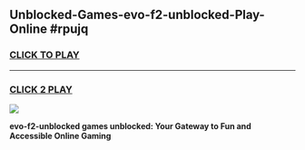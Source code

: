 
## Unblocked-Games-evo-f2-unblocked-Play-Online #rpujq
<h3>
<a href="https://news.freeplayer.one?title=evo-f2-unblocked&ref=3">CLICK TO PLAY</a></h3>
<hr>

<h3>
<a href="https://news.freeplayer.one?title=evo-f2-unblocked&ref=3">CLICK 2 PLAY</a>
  
</h3>

<a href="https://news.freeplayer.one?title=evo-f2-unblocked&ref=3"><img src="https://clearcache.store/games.png"></a>


**evo-f2-unblocked games unblocked: Your Gateway to Fun and Accessible Online Gaming**
